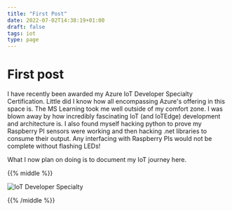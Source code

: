 ```yaml
---
title: "First Post"
date: 2022-07-02T14:38:19+01:00
draft: false
tags: iot
type: page
---
```


# First post

I have recently been awarded my Azure IoT Developer Specialty Certification.  Little did I know how all encompassing Azure's offering in this space is.  The MS Learning took me well outside of my comfort zone.  I was blown away by how incredibly fascinating IoT (and IoTEdge) development and architecture is.  I also found myself hacking python to prove my Raspberry PI sensors were working and then hacking .net libraries to consume their output. Any interfacing with Raspberry PIs would not be complete without flashing LEDs! 

What I now plan on doing is to document my IoT journey here.

{{% middle %}}

![IoT Developer Specialty](https://www.garrardkitchen.com/img/specialty-azure-iot-developer-600x600.png)

{{% /middle %}}
